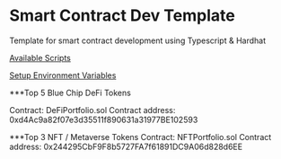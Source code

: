 # Smart Contract Dev Template

Template for smart contract development using Typescript & Hardhat

[Available Scripts](https://github.com/yuichiroaoki/typescript-hardhat/wiki/Available-Scripts)

[Setup Environment Variables](https://github.com/yuichiroaoki/typescript-hardhat/wiki/Setup-Environment-Variables)

***Top 5 Blue Chip DeFi Tokens

Contract: DeFiPortfolio.sol
Contract address: 0xd4Ac9a82f07e3d35511f890631a31977BE102593

***Top 3 NFT / Metaverse Tokens
Contract: NFTPortfolio.sol
Contract address: 0x244295CbF9F8b5727FA7f61891DC9A06d828d6EE

